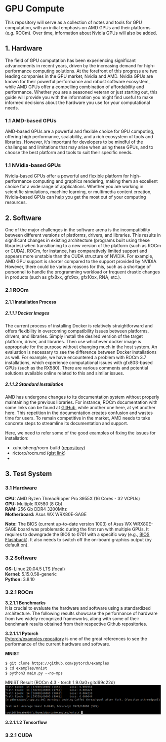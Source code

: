 # GPU Compute
This repository will serve as a collection of notes and tools for GPU computation, with an initial emphasis on AMD GPUs and their platforms (e.g. ROCm). Over time, information about Nvidia GPUs will also be added.

## 1. Hardware
The field of GPU computation has been experiencing significant advancements in recent years, driven by the increasing demand for high-performance computing solutions. At the forefront of this progress are two leading companies in the GPU market, Nvidia and AMD. Nvidia GPUs are known for their powerful performance and robust software ecosystem, while AMD GPUs offer a compelling combination of affordability and performance. Whether you are a seasoned veteran or just starting out, this guide will provide you with the information you might find useful to make informed decisions about the hardware you use for your computational needs.

### 1.1 AMD-based GPUs
AMD-based GPUs are a powerful and flexible choice for GPU computing, offering high performance, scalability, and a rich ecosystem of tools and libraries. However, it's important for developers to be mindful of the challenges and limitations that may arise when using these GPUs, and to choose the best platform and tools to suit their specific needs.

### 1.1 NVidia-based GPUs
Nvidia-based GPUs offer a powerful and flexible platform for high-performance computing and graphics rendering, making them an excellent choice for a wide range of applications. Whether you are working in scientific simulations, machine learning, or multimedia content creation, Nvidia-based GPUs can help you get the most out of your computing resources.

## 2. Software
One of the major challenges in the software arena is the incompatibility between different versions of platforms, drivers, and libraries. This results in significant changes in existing architecture (programs built using these libraries) when transitioning to a new version of the platform (such as ROCm or CUDA). ROCm, for instance, has comparatively limited support and appears more unstable than the CUDA structure of NVIDIA. For example, AMD GPU support is shorter compared to the support provided by NVIDIA. However, there could be various reasons for this, such as a shortage of personnel to handle the programming workload or frequent drastic changes in products (such as gfx8xx, gfx9xx, gfx10xx, RNA, etc.).

### 2.1 ROCm

#### 2.1.1 Installation Process
##### 2.1.1.1 Docker Images
The current process of installing Docker is relatively straightforward and offers flexibility in overcoming compatibility issues between platforms, drivers, and libraries. Simply install the desired version of the target platform, driver, and libraries. Then use whichever docker image is appropriate for the purpose without changing much in the host system. An evaluation is necessary to see the difference between Docker installations as well. For example, we have encountered a problem with ROCm 3.7 installations, which experience computational issues with gfx803-based GPUs (such as the RX580). There are various comments and potential solutions available online related to this and similar issues.

##### 2.1.1.2 Standard Installation
AMD has undergone changes to its documentation system without properly maintaining the previous libraries. For instance, ROCm documentation with some links can be found at [GitHub](https://github.com/RadeonOpenCompute/ROCm/), while another one here, at yet another here. This repetition in the documentation creates confusion and wastes time for users. To remain competitive in the market, AMD needs to take concrete steps to streamline its documentation and support.

Here, we need to refer some of the good examples of fixing the issues for installation:
- xuhuisheng/rocm-build ([repository](https://github.com/xuhuisheng/rocm-build))
- rictorp/rocm.md ([gist link](https://gist.github.com/rigtorp/d9483af100fb77cee57e4c9fa3c74245))
-

## 3. Test System
### 3.1 Hardware
**CPU:** AMD Ryzen ThreadRipper Pro 3955X (16 Cores - 32 VCPUs)  
**GPU:** Multiple RX580 (8 Gb)  
**RAM:** 256 Gb DDR4 3200Mhz  
**Motherboard:** Asus WX WRX80E-SAGE  

__Note:__ The BIOS (current up-to-date version 1003) of Asus WX WRX80E-SAGE board was problematic during the first run with multiple GPUs. It requires to downgrade the BIOS to 0701 with a specific way (e.g., [BIOS Flashback](https://www.youtube.com/watch?v=FPyElZcsW6o)). It also needs to switch off the on-board graphics output (by default on). 

### 3.2 Software
**OS:** Linux 20.04.5 LTS (focal)  
**Kernel:** 5.15.0.58-generic  
**Python:** 3.8.10

### 3.2.1 ROCm  

**3.2.1.1 Benchmarks**  
It is crucial to evaluate the hardware and software using a standardized architecture. The following results showcase the performance of hardware from two widely recognized frameworks, along with some of their benchmark results obtained from their respective Github repositories.

**3.2.1.1.1 Pytorch**  
[Pytorch/examples repository](https://github.com/pytorch/examples) is one of the great references to see the performance of the current hardware and software.  

__MNIST__  
```
$ git clone https://github.com/pytorch/examples
$ cd examples/mnist
$ python3 main.py --no-mps
```  
MNIST Result (ROCm 4.3 - torch 1.9.0a0+gitd69c22d)
![MNIST result rocm4.3](./images/mnist_rocm43.png)

**3.2.1.1.2 Tensorflow**  

### 3.2.1 CUDA
